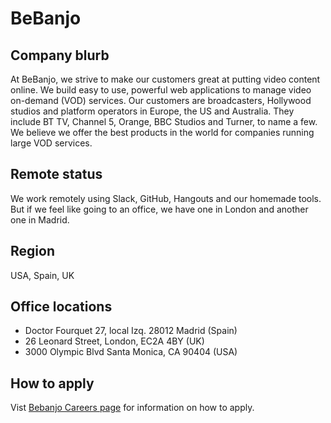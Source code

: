 # BeBanjo

## Company blurb

At BeBanjo, we strive to make our customers great at putting video content online. We build easy to use, powerful web applications to manage video on-demand (VOD) services. Our customers are broadcasters, Hollywood studios and platform operators in Europe, the US and Australia. They include BT TV, Channel 5, Orange, BBC Studios and Turner, to name a few. We believe we offer the best products in the world for companies running large VOD services.

## Remote status

We work remotely using Slack, GitHub, Hangouts and our homemade tools. But if we feel like going to an office, we have one in London and another one in Madrid.

## Region
USA, Spain, UK

## Office locations

* Doctor Fourquet 27, local Izq. 28012 Madrid (Spain)
* 26 Leonard Street, London, EC2A 4BY (UK)
* 3000 Olympic Blvd
Santa Monica, CA 90404 (USA)

## How to apply

Vist [Bebanjo Careers page](https://bebanjo.com/careers/) for information on how to apply.

